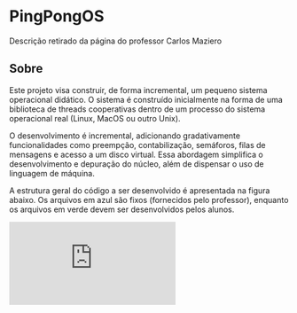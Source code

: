 # PingPongOS
Descrição retirado da página do professor Carlos Maziero

## Sobre
Este projeto visa construir, de forma incremental, um pequeno sistema operacional didático. O sistema é construído inicialmente na forma de uma biblioteca de threads cooperativas dentro de um processo do sistema operacional real (Linux, MacOS ou outro Unix).

O desenvolvimento é incremental, adicionando gradativamente funcionalidades como preempção, contabilização, semáforos, filas de mensagens e acesso a um disco virtual. Essa abordagem simplifica o desenvolvimento e depuração do núcleo, além de dispensar o uso de linguagem de máquina.

A estrutura geral do código a ser desenvolvido é apresentada na figura abaixo. Os arquivos em azul são fixos (fornecidos pelo professor), enquanto os arquivos em verde devem ser desenvolvidos pelos alunos.

![Estrutura do PingPongOS](http://wiki.inf.ufpr.br/maziero/lib/exe/fetch.php?cache=&media=so:ppos.png)
